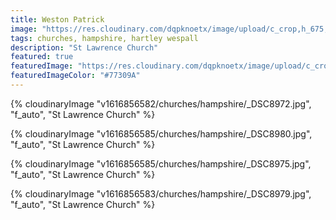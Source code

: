 ```yaml
---
title: Weston Patrick
image: "https://res.cloudinary.com/dqpknoetx/image/upload/c_crop,h_675,w_1200/v1616856582/churches/hampshire/_DSC8972.jpg"
tags: churches, hampshire, hartley wespall
description: "St Lawrence Church"
featured: true
featuredImage: "https://res.cloudinary.com/dqpknoetx/image/upload/c_crop,h_675,w_1200/v1616856582/churches/hampshire/_DSC8972.jpg"
featuredImageColor: "#77309A"
---
```

{% 
  cloudinaryImage
    "v1616856582/churches/hampshire/_DSC8972.jpg",
    "f_auto",
    "St Lawrence Church"
%}

{% 
  cloudinaryImage
    "v1616856585/churches/hampshire/_DSC8980.jpg",
    "f_auto",
    "St Lawrence Church"
%}

{% 
  cloudinaryImage
    "v1616856585/churches/hampshire/_DSC8975.jpg",
    "f_auto",
    "St Lawrence Church"
%}

{% 
  cloudinaryImage
    "v1616856583/churches/hampshire/_DSC8979.jpg",
    "f_auto",
    "St Lawrence Church"
%}


